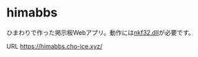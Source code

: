 # himabbs
ひまわりで作った掲示板Webアプリ。動作には[nkf32.dll](https://www.vector.co.jp/soft/win95/util/se020949.html)が必要です。

URL https://himabbs.cho-ice.xyz/
